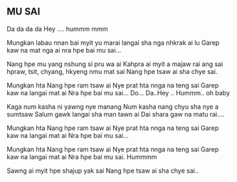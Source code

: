## MU SAI

Da da da da
Hey .... hummm mmm

Mungkan labau nnan bai myit yu
marai langai sha nga nhkrak ai lu
Garep kaw na mat nga ai
nra hpe bai mu sai...

Nang hpe mu yang nshung si pru wa ai
Kahpra ai myit a majaw rai ang sai
hpraw, tsit, chyang, hkyeng nmu mat sai
Nang hpe tsaw ai sha chye sai.

Mungkan hta Nang hpe ram tsaw ai
Nye prat hta nnga na teng sai
Garep kaw na langai mat ai
Nra hpe bai mu sai...
Do... Da..Hey .. Hummm.. oh baby

Kaga num kasha ni yawng nye manang
Num kasha nang chyu sha nye a sumtsaw
Salum gawk langai sha man tawn ai
Dai shara gaw na matu rai....

Mungkan hta Nang hpe ram tsaw ai
Nye prat hta nnga na teng sai
Garep kaw na langai mat ai
Nra hpe bai mu sai...

Mungkan hta Nang hpe ram tsaw ai
Nye prat hta nnga na teng sai
Garep kaw na langai mat ai
Nra hpe bai mu sai. Hummmm

Sawng ai myit hpe shajup yak sai
Nang hpe tsaw ai sha chye sai..
